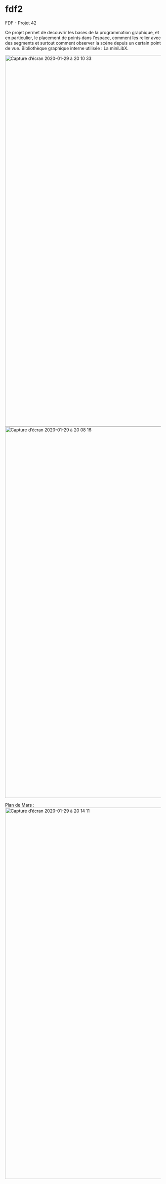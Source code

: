 # fdf2
FDF - Projet 42

Ce projet permet de decouvrir les bases de la programmation graphique, et en particulier, le placement de points dans l’espace, comment les relier avec des segments et
surtout comment observer la scène depuis un certain point de vue.
Bibliothèque graphique interne utilisée : La miniLibX.

<img width="1200" alt="Capture d’écran 2020-01-29 à 20 10 33" src="https://user-images.githubusercontent.com/45106561/73389835-47e6d980-42d5-11ea-9b21-b922c6df9438.png">

<img width="1200" alt="Capture d’écran 2020-01-29 à 20 08 16" src="https://user-images.githubusercontent.com/45106561/73389940-7795e180-42d5-11ea-8c85-50cf87907128.png">

Plan de Mars :
<img width="1200" alt="Capture d’écran 2020-01-29 à 20 14 11" src="https://user-images.githubusercontent.com/45106561/73389967-841a3a00-42d5-11ea-9cd1-a6cac01e5d16.png">
